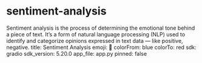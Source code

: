 # sentiment-analysis
Sentiment analysis is the process of determining the emotional tone behind a piece of text. It’s a form of natural language processing (NLP) used to identify and categorize opinions expressed in text data — like positive, negative.
title: Sentiment Analysis
emoji: 🐨
colorFrom: blue
colorTo: red
sdk: gradio
sdk_version: 5.20.0
app_file: app.py
pinned: false
